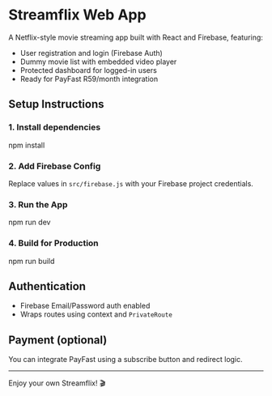 # Streamflix Web App

A Netflix-style movie streaming app built with React and Firebase, featuring:

- User registration and login (Firebase Auth)
- Dummy movie list with embedded video player
- Protected dashboard for logged-in users
- Ready for PayFast R59/month integration

##  Setup Instructions

### 1. Install dependencies

npm install

### 2. Add Firebase Config

Replace values in `src/firebase.js` with your Firebase project credentials.

### 3. Run the App

npm run dev

### 4. Build for Production

npm run build

##  Authentication

- Firebase Email/Password auth enabled
- Wraps routes using context and `PrivateRoute`

## Payment (optional)

You can integrate PayFast using a subscribe button and redirect logic.

---

Enjoy your own Streamflix! 🎬
